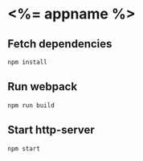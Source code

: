 # <%= appname %>

## Fetch dependencies
```
npm install
```

## Run webpack
```
npm run build
```

## Start http-server
```
npm start
```
